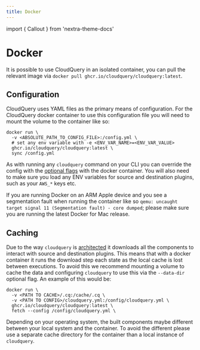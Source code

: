 ```yaml
---
title: Docker
---
```


import { Callout } from 'nextra-theme-docs'

# Docker

It is possible to use CloudQuery in an isolated container, you can pull the relevant image via `docker pull ghcr.io/cloudquery/cloudquery:latest`.

## Configuration

CloudQuery uses YAML files as the primary means of configuration. For the CloudQuery docker container to use this configuration file you will need to mount the volume to the container like so:

```docker copy
docker run \
  -v <ABSOLUTE_PATH_TO_CONFIG_FILE>:/config.yml \
  # set any env variable with -e <ENV_VAR_NAME>=<ENV_VAR_VALUE>
  ghcr.io/cloudquery/cloudquery:latest \
  sync /config.yml
```

As with running any `cloudquery` command on your CLI you can override the config with the [optional flags](/docs/reference/cli/cloudquery) with the docker container. You will also need to make sure you load any ENV variables for source and destination plugins, such as your `AWS_*` keys etc.

<Callout type="info">

If you are running Docker on an ARM Apple device and you see a segmentation fault when running the container like so `qemu: uncaught target signal 11 (Segmentation fault) - core dumped`; please make sure you are running the latest Docker for Mac release.

</Callout>

## Caching

Due to the way `cloudquery` is [architected](/docs/developers/architecture) it downloads all the components to interact with source and destination plugins. This means that with a docker container it runs the download step each state as the local cache is lost between executions. To avoid this we recommend mounting a volume to cache the data and configuring `cloudquery` to use this via the `--data-dir` optional flag. An example of this would be:

```docker copy
docker run \
  -v <PATH TO CACHE>/.cq:/cache/.cq \
  -v <PATH TO CONFIG>/cloudquery.yml:/config/cloudquery.yml \
  ghcr.io/cloudquery/cloudquery:latest \
  fetch --config /config/cloudquery.yml \
```

<Callout type="info">

Depending on your operating system, the built components maybe different between your local system and the container. To avoid the different please use a separate cache directory for the container than a local instance of `cloudquery`.

</Callout>

